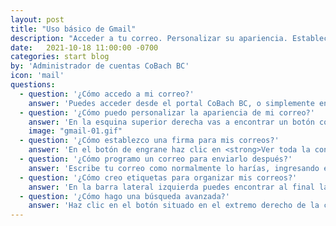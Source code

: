 ```yaml
---
layout: post
title: "Uso básico de Gmail"
description: "Acceder a tu correo. Personalizar su apariencia. Establecer una firma. Crear etiquetas para organizar tu correo. Búsqueda avanzada."
date:   2021-10-18 11:00:00 -0700
categories: start blog
by: 'Administrador de cuentas CoBach BC'
icon: 'mail'
questions:
  - question: '¿Cómo accedo a mi correo?'
    answer: 'Puedes acceder desde el portal CoBach BC, o simplemente entrar a <a href="http://mail.google.com/mail?hl=es-419" target="_blank">www.gmail.com</a> e ingresar tu correo CoBach BC y tu contraseña para acceder rápidamente.'
  - question: '¿Cómo puedo personalizar la apariencia de mi correo?'
    answer: 'En la esquina superior derecha vas a encontrar un botón con un dibujo de un engrane. Este engrane abre el menú de configuración, donde verás las opciones de vista para tus correos, así como las opciones de temas de color o imágnees de fondo.'
    image: "gmail-01.gif"
  - question: '¿Cómo establezco una firma para mis correos?'
    answer: 'En el botón de engrane haz clic en <strong>Ver toda la configuración</strong>. Verás varias pestañas, y estarás en la titulada <strong>General</strong>. En ella desplázate hacia abajo y casi al final de la página verás el apartado de firma. Ingresa la información que deseas que aparezca. Cuando hayas terminado, debes bajar hasta el final de la página y hacer clic en Guardar cambios.'
  - question: '¿Cómo programo un correo para enviarlo después?'
    answer: 'Escribe tu correo como normalmente lo harías, ingresando el o los destinatarios, asunto, cuerpo del mensaje y archivos adjuntos. Una vez lo hayas terminado de redactar haz clic en la flecha hacia abajo del botón enviar y verás la opción <strong>Programar envío</strong>, selecciónala. Elige la fecha cuando quieres enviarlo y dale en aceptar. Tu correo se guardará y se enviará automáticamente en la fecha y hora señaladas.'
  - question: '¿Cómo creo etiquetas para organizar mis correos?'
    answer: 'En la barra lateral izquierda puedes encontrar al final la opción para crear etiquetas. Puedes crear todas las que necesites y mover tus correos a las que correspondan para que lo mantengas organizado.'
  - question: '¿Cómo hago una búsqueda avanzada?'
    answer: 'Haz clic en el botón situado en el extremo derecho de la casilla de búsqueda de correo. Esto abrirá un menú con opciones de búsqueda. Puedes buscar correos por remitente, destinatario, asunto palabras que contiene, si tiene o no archivos adjuntos, entre otras opciones. Esto te permite refinar los criterios de búsqueda y encontrar rápidamente la información que necesitas.'
---
```

